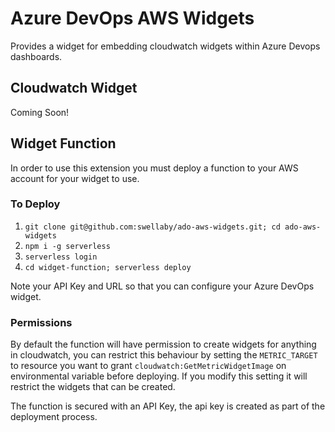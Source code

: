 # Azure DevOps AWS Widgets

Provides a widget for embedding cloudwatch widgets within Azure Devops dashboards.

## Cloudwatch Widget

Coming Soon!

## Widget Function
In order to use this extension you must deploy a function to your AWS account for your widget to use.

### To Deploy

1. `git clone git@github.com:swellaby/ado-aws-widgets.git; cd ado-aws-widgets`
2. `npm i -g serverless`
3. `serverless login`
4. `cd widget-function; serverless deploy`

Note your API Key and URL so that you can configure your Azure DevOps widget.

### Permissions
By default the function will have permission to create widgets for anything in cloudwatch, you can restrict this behaviour by setting the `METRIC_TARGET` to resource you want to grant `cloudwatch:GetMetricWidgetImage` on environmental variable before deploying. If you modify this setting it will restrict the widgets that can be created.

The function is secured with an API Key, the api key is created as part of the deployment process.
